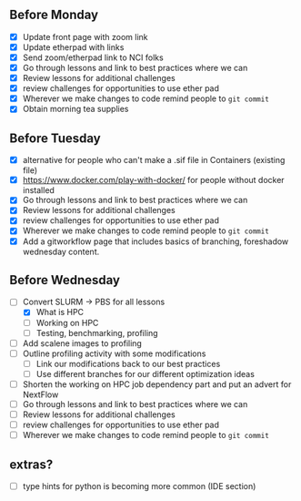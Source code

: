 ## Before Monday
- [x] Update front page with zoom link
- [x] Update etherpad with links
- [x] Send zoom/etherpad link to NCI folks
- [x] Go through lessons and link to best practices where we can
- [x] Review lessons for additional challenges
- [x] review challenges for opportunities to use ether pad
- [x] Wherever we make changes to code remind people to `git commit`
- [x] Obtain morning tea supplies 

## Before Tuesday
- [x] alternative for people who can't make a .sif file in Containers (existing file)
- [x] https://www.docker.com/play-with-docker/ for people without docker installed
- [x] Go through lessons and link to best practices where we can
- [x] Review lessons for additional challenges
- [x] review challenges for opportunities to use ether pad
- [x] Wherever we make changes to code remind people to `git commit`
- [x] Add a gitworkflow page that includes basics of branching, foreshadow wednesday content.

## Before Wednesday

- [ ] Convert SLURM -> PBS for all lessons
  - [x] What is HPC
  - [ ] Working on HPC
  - [ ] Testing, benchmarking, profiling
- [ ] Add scalene images to profiling
- [ ] Outline profiling activity with some modifications
  - [ ] Link our modifications back to our best practices
  - [ ] Use different branches for our different optimization ideas
- [ ] Shorten the working on HPC job dependency part and put an advert for NextFlow
- [ ] Go through lessons and link to best practices where we can
- [ ] Review lessons for additional challenges
- [ ] review challenges for opportunities to use ether pad
- [ ] Wherever we make changes to code remind people to `git commit`

## extras?
- [ ] type hints for python is becoming more common (IDE section)